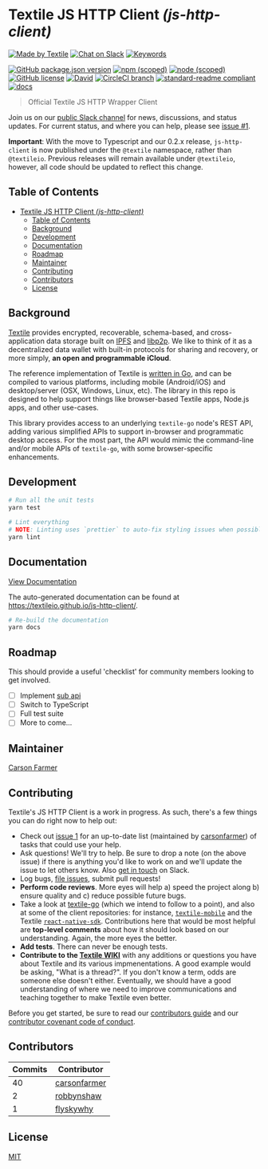 # Textile JS HTTP Client _(js-http-client)_

[![Made by Textile](https://img.shields.io/badge/made%20by-Textile-informational.svg?style=popout-square)](https://textile.io)
[![Chat on Slack](https://img.shields.io/badge/slack-slack.textile.io-informational.svg?style=popout-square)](https://slack.textile.io)
[![Keywords](https://img.shields.io/github/package-json/keywords/textileio/js-http-client.svg?style=popout-square)](./package.json)

[![GitHub package.json version](https://img.shields.io/github/package-json/v/textileio/js-http-client.svg?style=popout-square)](./package.json)
[![npm (scoped)](https://img.shields.io/npm/v/@textileio/js-http-client.svg?style=popout-square)](https://www.npmjs.com/package/@textileio/js-http-client)
[![node (scoped)](https://img.shields.io/node/v/@textileio/js-http-client.svg?style=popout-square)](https://www.npmjs.com/package/@textileio/js-http-client)
[![GitHub license](https://img.shields.io/github/license/textileio/js-http-client.svg?style=popout-square)](./LICENSE)
[![David](https://img.shields.io/david/dev/textileio/js-http-client.svg)](https://david-dm.org/textileio/js-http-client)
[![CircleCI branch](https://img.shields.io/circleci/project/github/textileio/js-http-client/master.svg?style=popout-square)](https://circleci.com/gh/textileio/js-http-client)
[![standard-readme compliant](https://img.shields.io/badge/readme%20style-standard-brightgreen.svg?style=popout-square)](https://github.com/RichardLitt/standard-readme)
[![docs](https://img.shields.io/badge/docs-master-success.svg?style=popout-square)](https://textileio.github.io/js-http-client/)

> Official Textile JS HTTP Wrapper Client

Join us on our [public Slack channel](https://slack.textile.io/) for news, discussions, and status updates. For current status, and where you can help, please see [issue #1](https://github.com/textileio/js-http-client/issues/1).

**Important**: With the move to Typescript and our 0.2.x release, `js-http-client` is now
published under the `@textile` namespace, rather than `@textileio`. Previous
releases will remain available under `@textileio`, however, all
code should be updated to reflect this change.

## Table of Contents

- [Textile JS HTTP Client _(js-http-client)_](#textile-js-http-client-js-http-client)
  - [Table of Contents](#table-of-contents)
  - [Background](#background)
  - [Development](#development)
  - [Documentation](#documentation)
  - [Roadmap](#roadmap)
  - [Maintainer](#maintainer)
  - [Contributing](#contributing)
  - [Contributors](#contributors)
  - [License](#license)

## Background

[Textile](https://www.textile.io) provides encrypted, recoverable, schema-based, and cross-application data storage built on [IPFS](https://github.com/ipfs) and [libp2p](https://github.com/libp2p). We like to think of it as a decentralized data wallet with built-in protocols for sharing and recovery, or more simply, **an open and programmable iCloud**.

The reference implementation of Textile is [written in Go](https://github.com/textileio/textile-go), and can be compiled to various platforms, including mobile (Android/iOS) and desktop/server (OSX, Windows, Linux, etc). The library in this repo is designed to help support things like browser-based Textile apps, Node.js apps, and other use-cases.

This library provides access to an underlying `textile-go` node's REST API, adding various simplified APIs to support in-browser and programmatic desktop access. For the most part, the API would mimic the command-line and/or mobile APIs of `textile-go`, with some browser-specific enhancements.

## Development

```sh
# Run all the unit tests
yarn test

# Lint everything
# NOTE: Linting uses `prettier` to auto-fix styling issues when possible
yarn lint
```

## Documentation

[View Documentation](./docs/README.md)

The auto-generated documentation can be found at https://textileio.github.io/js-http-client/.

```sh
# Re-build the documentation
yarn docs
```

## Roadmap

This should provide a useful 'checklist' for community members looking to get involved.

- [ ] Implement [sub api](https://github.com/textileio/textile-go/blob/master/cmd/sub.go)
- [ ] Switch to TypeScript
- [ ] Full test suite
- [ ] More to come...

## Maintainer

[Carson Farmer](https://github.com/carsonfarmer)

## Contributing

Textile's JS HTTP Client is a work in progress. As such, there's a few things you can do right now to help out:

  * Check out [issue 1](https://github.com/textileio/js-http-client/issues/1) for an up-to-date list (maintained by [carsonfarmer](https://github.com/carsonfarmer)) of tasks that could use your help.
  * Ask questions! We'll try to help. Be sure to drop a note (on the above issue) if there is anything you'd like to work on and we'll update the issue to let others know. Also [get in touch](https://slack.textile.io) on Slack.
  * Log bugs, [file issues](https://github.com/textileio/js-http-client/issues), submit pull requests!
  * **Perform code reviews**. More eyes will help a) speed the project along b) ensure quality and c) reduce possible future bugs.
  * Take a look at [textile-go](https://github.com/textileio/textile-go) (which we intend to follow to a point), and also at some of the client repositories: for instance, [`textile-mobile`](https://github.com/textileio/textile-mobile) and the Textile [`react-native-sdk`](https://github.com/textileio/react-native-sdk). Contributions here that would be most helpful are **top-level comments** about how it should look based on our understanding. Again, the more eyes the better.
  * **Add tests**. There can never be enough tests.
  * **Contribute to the [Textile WIKI](https://github.com/textileio/textile-go/wiki)** with any additions or questions you have about Textile and its various impmenentations. A good example would be asking, "What is a thread?". If you don't know a term, odds are someone else doesn't either. Eventually, we should have a good understanding of where we need to improve communications and teaching together to make Textile even better.

 Before you get started, be sure to read our [contributors guide](./CONTRIBUTING.md) and our [contributor covenant code of conduct](./CODE_OF_CONDUCT.md).

## Contributors
<!-- Update with yarn credit -->
<!-- ⛔️ AUTO-GENERATED-CONTENT:START (CONTRIBUTORS) -->
| **Commits** | **Contributor** |  
| --- | --- |  
| 40 | [carsonfarmer](https://github.com/carsonfarmer) |  
| 2  | [robbynshaw](https://github.com/robbynshaw) |  
| 1  | [flyskywhy](https://github.com/flyskywhy) |  

<!-- ⛔️ AUTO-GENERATED-CONTENT:END -->

## License

[MIT](./LICENSE)
